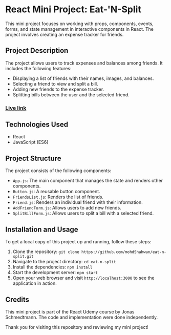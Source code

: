 # React Mini Project: Eat-'N-Split

This mini project focuses on working with props, components, events, forms, and state management in interactive components in React. The project involves creating an expense tracker for friends.

## Project Description

The project allows users to track expenses and balances among friends. It includes the following features:

- Displaying a list of friends with their names, images, and balances.
- Selecting a friend to view and split a bill.
- Adding new friends to the expense tracker.
- Splitting bills between the user and the selected friend.

### [ Live link](https://mohdshahwan.github.io/eat-n-split/)

## Technologies Used

- React
- JavaScript (ES6)

## Project Structure

The project consists of the following components:

- `App.js`: The main component that manages the state and renders other components.
- `Button.js`: A reusable button component.
- `FriendsList.js`: Renders the list of friends.
- `Friend.js`: Renders an individual friend with their information.
- `AddFriendForm.js`: Allows users to add new friends.
- `SplitBillForm.js`: Allows users to split a bill with a selected friend.

## Installation and Usage

To get a local copy of this project up and running, follow these steps:

1. Clone the repository: `git clone https://github.com/mohdShahwan/eat-n-split.git`
2. Navigate to the project directory: `cd eat-n-split`
3. Install the dependencies: `npm install`
4. Start the development server: `npm start`
5. Open your web browser and visit `http://localhost:3000` to see the application in action.

## Credits

This mini project is part of the React Udemy course by Jonas Schmedtmann. The code and implementation were done independently.

Thank you for visiting this repository and reviewing my mini project!
